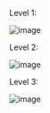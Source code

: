 Level 1:

![image](https://github.com/user-attachments/assets/8920b1d0-7a06-4270-a65f-1bc8793f8022)

Level 2:

![image](https://github.com/user-attachments/assets/0956c18c-5a2f-4b86-be01-136939c638ca)

Level 3:

![image](https://github.com/user-attachments/assets/bc92fb73-a5dc-451c-a14a-f15fc4b6edfb)

